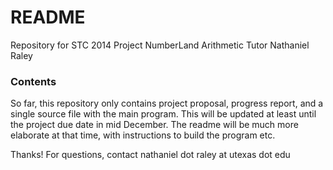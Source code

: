 # README #

Repository for STC 2014 Project
NumberLand Arithmetic Tutor
Nathaniel Raley

### Contents ###

So far, this repository only contains project proposal, progress report, and a single source file with the main program. This will be updated at least until the project due date in mid December. The readme will be much more elaborate at that time, with instructions to build the program etc.

Thanks! For questions, contact nathaniel dot raley at utexas dot edu